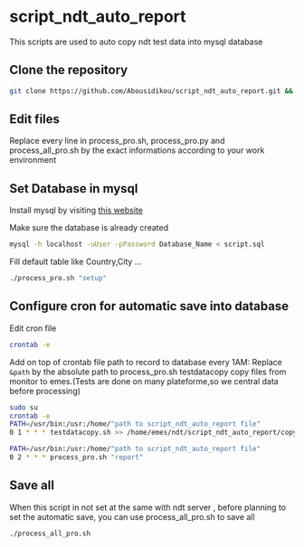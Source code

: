 # script_ndt_auto_report
This scripts are used to auto copy ndt test data into mysql database

## Clone the repository
```bash
git clone https://github.com/Abousidikou/script_ndt_auto_report.git && cd script_ndt_auto_report
```

## Edit files
Replace every line in process_pro.sh, process_pro.py and process_all_pro.sh  by the exact informations according to your work environment


## Set Database in mysql

Install mysql by visiting [this website](https://www.digitalocean.com/community/tutorials/how-to-install-mysql-on-ubuntu-20-04)

Make sure the database is already created 
```bash
mysql -h localhost -uUser -pPassword Database_Name < script.sql
```

Fill default table like Country,City ...
```bash
./process_pro.sh "setup"
```

## Configure cron for automatic save into database

Edit cron file
```bash
crontab -e	
```
Add on top of crontab file path to record to database every 1AM:
Replace `&path` by the absolute path to process_pro.sh
testdatacopy copy files from monitor to emes.(Tests are done on many plateforme,so we central data before processing)
```bash
sudo su
crontab -e
PATH=/usr/bin:/usr:/home/"path to script_ndt_auto_report file"
0 1 * * * testdatacopy.sh >> /home/emes/ndt/script_ndt_auto_report/copy.log
```
```bash
PATH=/usr/bin:/usr:/home/"path to script_ndt_auto_report file"
0 2 * * * process_pro.sh "report"
```

## Save all
When this script in not set at the same with ndt server , before planning to set the automatic save, you can use process_all_pro.sh to save all
```bash
./process_all_pro.sh
```
